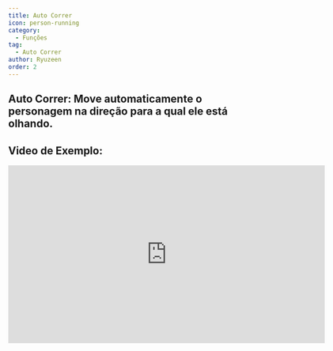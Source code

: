 ```yaml
---
title: Auto Correr
icon: person-running
category:
  - Funções
tag:
  - Auto Correr
author: Ryuzeen
order: 2
---
```


## Auto Correr: Move automaticamente o personagem na direção para a qual ele está olhando.

## Video de Exemplo:

<div class="iframe-container"><iframe width="640" height="360" src="https://www.youtube.com/embed/BLDhPBMs7Es?list=PL5eI1Tb64p56g27qfYk7VuFTz4FK6YrKa" title="Korepi - Auto Run" frameborder="0" allow="accelerometer; autoplay; clipboard-write; encrypted-media; gyroscope; picture-in-picture; web-share" allowfullscreen></iframe></div>

